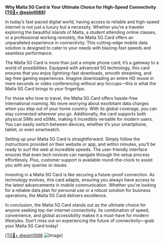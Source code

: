 **Why Malta 5G Card is Your Ultimate Choice for High-Speed Connectivity [[TG💪+ @esim1088](https://t.me/s/esim1088)]**

In today’s fast-paced digital world, having access to reliable and high-speed internet is not just a luxury but a necessity. Whether you’re a traveler exploring the beautiful islands of Malta, a student attending online classes, or a professional working remotely, the Malta 5G Card offers an unparalleled experience in connectivity. This cutting-edge mobile data solution is designed to cater to your needs with blazing-fast speeds and seamless performance.

The Malta 5G Card is more than just a simple phone card; it’s a gateway to a world of possibilities. Equipped with advanced 5G technology, this card ensures that you enjoy lightning-fast downloads, smooth streaming, and lag-free gaming experiences. Imagine downloading an entire HD movie in mere seconds or video conferencing without any hiccups—this is what the Malta 5G Card brings to your fingertips.

For those who love to travel, the Malta 5G Card offers hassle-free international roaming. No more worrying about exorbitant data charges when you step out of your home country. With its global coverage, you can stay connected wherever you go. Additionally, the card supports both physical SIMs and eSIMs, making it incredibly versatile for modern users. You can easily switch between devices, whether it’s your smartphone, tablet, or even smartwatch.

Setting up your Malta 5G Card is straightforward. Simply follow the instructions provided on their website or app, and within minutes, you’ll be ready to surf the web at incredible speeds. The user-friendly interface ensures that even tech novices can navigate through the setup process effortlessly. Plus, customer support is available round-the-clock to assist you with any queries or issues.

Investing in a Malta 5G Card is like securing a future-proof connection. As technology evolves, this card adapts, ensuring you always have access to the latest advancements in mobile communication. Whether you're looking for a reliable data plan for personal use or a robust solution for business operations, the Malta 5G Card delivers excellence.

In conclusion, the Malta 5G Card stands out as the ultimate choice for anyone seeking top-tier internet connectivity. Its combination of speed, convenience, and global accessibility makes it a must-have for modern lifestyles. Don’t miss out on experiencing the future of connectivity—grab your Malta 5G Card today! 

[[TG💪+ @esim1088](https://t.me/s/esim1088) ![Image](https://i.postimg.cc/Y0z9fWf4/image.png)]